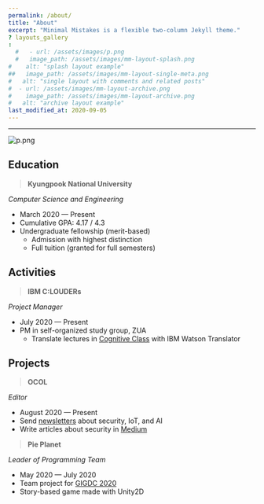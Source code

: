 ```yaml
---
permalink: /about/
title: "About"
excerpt: "Minimal Mistakes is a flexible two-column Jekyll theme."
? layouts_gallery
:
  #   - url: /assets/images/p.png
  #   image_path: /assets/images/mm-layout-splash.png
#    alt: "splash layout example"
##   image_path: /assets/images/mm-layout-single-meta.png
#   alt: "single layout with comments and related posts"
#  - url: /assets/images/mm-layout-archive.png
#    image_path: /assets/images/mm-layout-archive.png
#   alt: "archive layout example"
last_modified_at: 2020-09-05
---
```


---
![p.png](https://github.com/tula3and/tula3and.github.io/blob/master/assets/images/p.png?raw=true)

## Education

> **Kyungpook National University**

_Computer Science and Engineering_

- March 2020 — Present
- Cumulative GPA: 4.17 / 4.3
- Undergraduate fellowship (merit-based)
  - Admission with highest distinction
  - Full tuition (granted for full semesters)

## Activities

> **IBM C:LOUDERs**

_Project Manager_

- July 2020 — Present
- PM in self-organized study group, ZUA
  - Translate lectures in [Cognitive Class](https://cognitiveclass.ai/) with IBM Watson Translator

## Projects

> **OCOL**

_Editor_

- August 2020 — Present
- Send [newsletters](https://www.notion.so/OCOL-a7aa10edd95f42c586b23a5a536b9649) about security, IoT, and AI
- Write articles about security in [Medium](https://medium.com/ocol)

> **Pie Planet**

_Leader of Programming Team_

- May 2020 — July 2020
- Team project for [GIGDC 2020](http://www.gigdc.or.kr/game/item.php?it_id=1594202343&ca_id=3010&findType=it_name&findWord=PIE&page=1&sort1=&sort2=)
- Story-based game made with Unity2D
